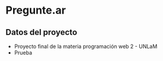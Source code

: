 # Pregunte.ar
## Datos del proyecto
- Proyecto final de la materia programación web 2 - UNLaM
- Prueba
